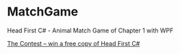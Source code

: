 # MatchGame
Head First C# - Animal Match Game of Chapter 1 with WPF

[The Contest – win a free copy of Head First C#](https://devblogs.microsoft.com/visualstudio/guest-post-learn-c-with-visual-studio-visual-studio-for-mac-and-unity-and-win-a-free-book/#post-231290-Contest_Rules)
